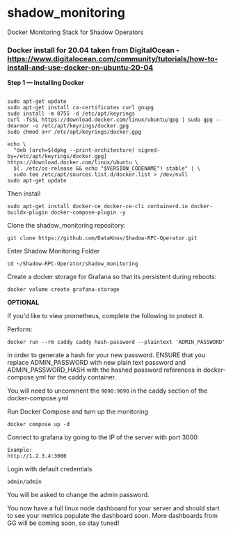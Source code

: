 # shadow_monitoring
Docker Monitoring Stack for Shadow Operators

### Docker install for 20.04 taken from DigitalOcean - https://www.digitalocean.com/community/tutorials/how-to-install-and-use-docker-on-ubuntu-20-04

**Step 1 — Installing Docker**

```

sudo apt-get update
sudo apt-get install ca-certificates curl gnupg
sudo install -m 0755 -d /etc/apt/keyrings
curl -fsSL https://download.docker.com/linux/ubuntu/gpg | sudo gpg --dearmor -o /etc/apt/keyrings/docker.gpg
sudo chmod a+r /etc/apt/keyrings/docker.gpg

echo \
  "deb [arch=$(dpkg --print-architecture) signed-by=/etc/apt/keyrings/docker.gpg] https://download.docker.com/linux/ubuntu \
  $(. /etc/os-release && echo "$VERSION_CODENAME") stable" | \
  sudo tee /etc/apt/sources.list.d/docker.list > /dev/null
sudo apt-get update
```
Then install
```
sudo apt-get install docker-ce docker-ce-cli containerd.io docker-buildx-plugin docker-compose-plugin -y
```

Clone the shadow_monitoring repository:

```git clone https://github.com/DataKnox/Shadow-RPC-Operator.git```


Enter Shadow Monitoring Folder

```cd ~/Shadow-RPC-Operator/shadow_monitoring```

Create a docker storage for Grafana so that its persistent during reboots:

```docker volume create grafana-storage```

**OPTIONAL**

If you'd like to view prometheus, complete the following to protect it.

Perform:

```docker run --rm caddy caddy hash-password --plaintext 'ADMIN_PASSWORD'``` 

in order to generate a hash for your new password. ENSURE that you replace ADMIN_PASSWORD with new plain text password and ADMIN_PASSWORD_HASH with the hashed password references in docker-compose.yml for the caddy container.

You will need to uncomment the ```9090:9090``` in the caddy section of the docker-compose.yml

Run Docker Compose and turn up the monitoring

```docker compose up -d```

Connect to grafana by going to the IP of the server with port 3000:

```
Example:
http://1.2.3.4:3000
```
Login with default credentials

```admin/admin```

You will be asked to change the admin password.

You now have a full linux node dashboard for your server and should start to see your metrics populate the dashboard soon.  More dashboards from GG will be coming soon, so stay tuned!
